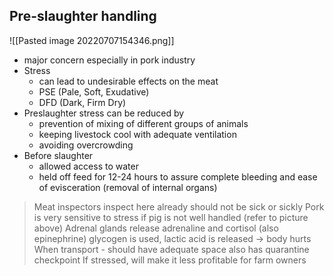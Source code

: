 ## Pre-slaughter handling
![[Pasted image 20220707154346.png]]
- major concern especially in pork industry
- Stress
	- can lead to undesirable effects on the meat
	- PSE (Pale, Soft, Exudative)
	- DFD (Dark, Firm Dry)
- Preslaughter stress can be reduced by
	- prevention of mixing of different groups of animals
	- keeping livestock cool with adequate ventilation
	- avoiding overcrowding
- Before slaughter
	- allowed access to water
	- held off feed for 12-24 hours to assure complete bleeding and ease of evisceration (removal of internal organs)
> Meat inspectors inspect here already
> 	should not be sick or sickly
> Pork is very sensitive to stress
> 	if pig is not well handled (refer to picture above)
> 	Adrenal glands release adrenaline and cortisol (also epinephrine)
> 	glycogen is used, lactic acid is released -> body hurts
> When transport - should have adequate space
> 	also has quarantine checkpoint
> If stressed, will make it less profitable for farm owners
